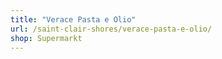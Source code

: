 ```yaml
---
title: "Verace Pasta e Olio"
url: /saint-clair-shores/verace-pasta-e-olio/
shop: Supermarkt
---
```

